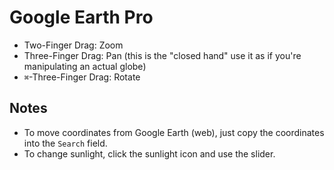 # Google Earth Pro

- Two-Finger Drag: Zoom
- Three-Finger Drag: Pan (this is the "closed hand" use it as if you're manipulating an actual globe)
- `⌘`-Three-Finger Drag: Rotate

## Notes

- To move coordinates from Google Earth (web), just copy the coordinates into the `Search` field.
- To change sunlight, click the sunlight icon and use the slider.